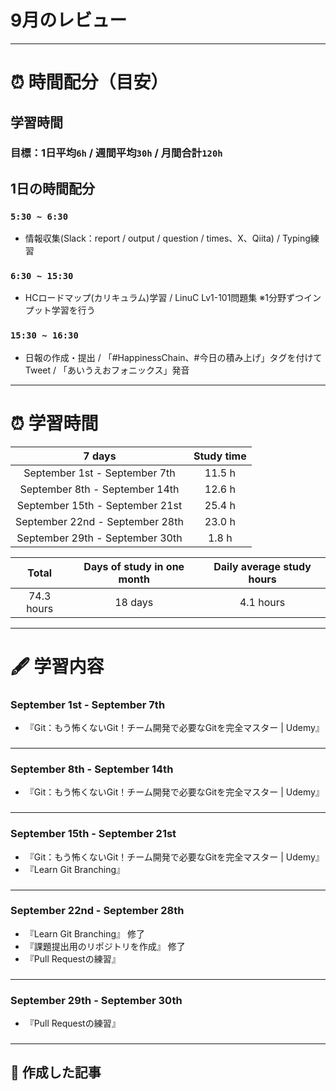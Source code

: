 # 9月のレビュー
---

# ⏰ 時間配分（目安）
## 学習時間
### 目標：1日平均`6h` / 週間平均`30h` / 月間合計`120h`
 
## 1日の時間配分
### `5:30 ~ 6:30`
- 情報収集(Slack：report / output / question / times、X、Qiita) / Typing練習
### `6:30 ~ 15:30`
- HCロードマップ(カリキュラム)学習 / LinuC Lv1-101問題集 ※1分野ずつインプット学習を行う
### `15:30 ~ 16:30`
- 日報の作成・提出 / 「#HappinessChain、#今日の積み上げ」タグを付けてTweet / 「あいうえおフォニックス」発音
---

# ⏰ 学習時間
| 7 days | Study time |
| :---: | :---: |
| September 1st - September 7th | 11.5 h |
| September 8th - September 14th | 12.6 h |
| September 15th - September 21st | 25.4 h |
| September 22nd - September 28th | 23.0 h |
| September 29th - September 30th | 1.8 h |

| Total | Days of study in one month | Daily average study hours |
| :---: | :---: | :---: |
| 74.3 hours | 18 days | 4.1 hours |
---


# 🖋️ 学習内容
### September 1st - September 7th
- 『Git：もう怖くないGit！チーム開発で必要なGitを完全マスター | Udemy』
### 
---


### September 8th - September 14th
- 『Git：もう怖くないGit！チーム開発で必要なGitを完全マスター | Udemy』
### 
---


### September 15th - September 21st
- 『Git：もう怖くないGit！チーム開発で必要なGitを完全マスター | Udemy』
- 『Learn Git Branching』
### 
---


### September 22nd - September 28th
- 『Learn Git Branching』 修了
- 『課題提出用のリポジトリを作成』 修了
- 『Pull Requestの練習』
### 
---


### September 29th - September 30th
- 『Pull Requestの練習』
### 
---


## 📰 作成した記事
